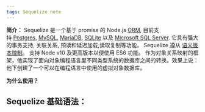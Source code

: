 ```yaml
---
tags: Sequelize note
---
```


**简介：**
	Sequelize 是一个基于 promise 的 Node.js [ORM](https://en.wikipedia.org/wiki/Object-relational_mapping), 目前支持 [Postgres](https://en.wikipedia.org/wiki/PostgreSQL), [MySQL](https://en.wikipedia.org/wiki/MySQL), [MariaDB](https://en.wikipedia.org/wiki/MariaDB), [SQLite](https://en.wikipedia.org/wiki/SQLite) 以及 [Microsoft SQL Server](https://en.wikipedia.org/wiki/Microsoft_SQL_Server). 它具有强大的事务支持, 关联关系, 预读和延迟加载,读取复制等功能。
	Sequelize 遵从 [语义版本控制](http://semver.org/)。 支持 Node v10 及更高版本以便使用 ES6 功能。
	作为对象关系映射的框架，他实现了面向对象编程语言里不同类型系统的数据库之间的转换。效果上说：他下创建了一个可以在编程语言中使用的虚拟对象数据库。

**为什么使用？**
	

## Sequelize 基础语法：
